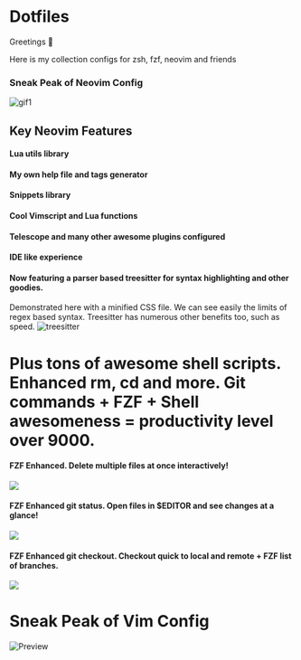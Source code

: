 # **Dotfiles**

Greetings :wave:

Here is my collection configs for zsh, fzf, neovim and friends

### Sneak Peak of Neovim Config

![gif1](https://i.ibb.co/hcJqDRG/ezgif-4-037777bc4b6e.gif)

## Key Neovim Features

#### Lua utils library

#### My own help file and tags generator

#### Snippets library

#### Cool Vimscript and Lua functions

#### Telescope and many other awesome plugins configured

#### IDE like experience

#### Now featuring a parser based treesitter for syntax highlighting and other goodies.

Demonstrated here with a minified CSS file. We can see easily the limits of regex based syntax. Treesitter has numerous other benefits too, such as speed.
![treesitter](https://i.ibb.co/1vN6MvD/treesitter-compared-to-regex-copy.png)

# Plus tons of awesome shell scripts. Enhanced rm, cd and more. Git commands + FZF + Shell awesomeness = productivity level over 9000.

#### FZF Enhanced. Delete multiple files at once interactively!

![](https://i.ibb.co/7btCjfj/Screen-Shot-2021-09-28-at-8-18-45-am.png)

#### FZF Enhanced git status. Open files in $EDITOR and see changes at a glance!

![](https://i.ibb.co/yQ05N3W/Screen-Shot-2021-09-28-at-8-17-39-am.png)

#### FZF Enhanced git checkout. Checkout quick to local and remote + FZF list of branches.

![](https://i.ibb.co/9pFsXc7/Screen-Shot-2021-09-28-at-8-18-02-am.png)


# Sneak Peak of Vim Config

![Preview](https://i.ibb.co/RPRhWJR/Screen-Shot-2020-04-17-at-10-57-05-am.png)
